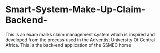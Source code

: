 # Smart-System-Make-Up-Claim-Backend-
This is an exam marks claim management system which is inspired and developed from the process used in the Adventist University Of Central Africa. This is the back-end application of the SSMEC
 home
